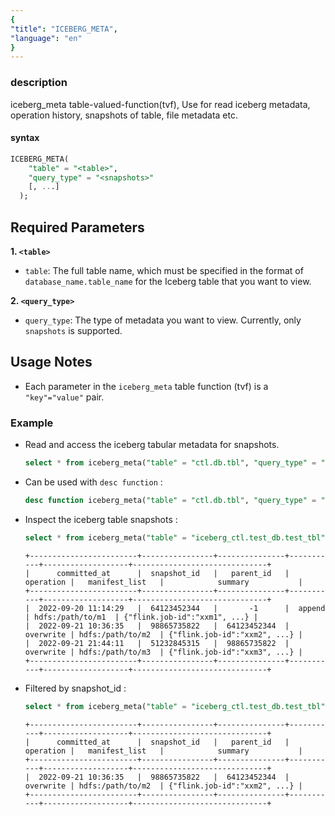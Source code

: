 ```yaml
---
{
"title": "ICEBERG_META",
"language": "en"
}
---
```


<!--
Licensed to the Apache Software Foundation (ASF) under one
or more contributor license agreements.  See the NOTICE file
distributed with this work for additional information
regarding copyright ownership.  The ASF licenses this file
to you under the Apache License, Version 2.0 (the
"License"); you may not use this file except in compliance
with the License.  You may obtain a copy of the License at

  http://www.apache.org/licenses/LICENSE-2.0

Unless required by applicable law or agreed to in writing,
software distributed under the License is distributed on an
"AS IS" BASIS, WITHOUT WARRANTIES OR CONDITIONS OF ANY
KIND, either express or implied.  See the License for the
specific language governing permissions and limitations
under the License.
-->
### description

iceberg_meta table-valued-function(tvf), Use for read iceberg metadata, operation history, snapshots of table, file metadata etc.

#### syntax

```sql
ICEBERG_META(
    "table" = "<table>", 
    "query_type" = "<snapshots>"
    [, ...]
  );
```

## Required Parameters
**1. `<table>`**
- `table`: The full table name, which must be specified in the format of `database_name.table_name` for the Iceberg table that you want to view.

**2. `<query_type>`**
- `query_type`: The type of metadata you want to view. Currently, only `snapshots` is supported.

## Usage Notes
- Each parameter in the `iceberg_meta` table function (tvf) is a `"key"="value"` pair.

### Example

- Read and access the iceberg tabular metadata for snapshots.

    ```sql
    select * from iceberg_meta("table" = "ctl.db.tbl", "query_type" = "snapshots");
    ```

- Can be used with `desc function` :

    ```sql
    desc function iceberg_meta("table" = "ctl.db.tbl", "query_type" = "snapshots");
    ```

- Inspect the iceberg table snapshots :
    ```sql
    select * from iceberg_meta("table" = "iceberg_ctl.test_db.test_tbl", "query_type" = "snapshots");
    ```
    ```text
    +------------------------+----------------+---------------+-----------+-------------------+------------------------------+
    |      committed_at      |  snapshot_id   |   parent_id   | operation |   manifest_list   |            summary           |
    +------------------------+----------------+---------------+-----------+-------------------+------------------------------+
    |  2022-09-20 11:14:29   |  64123452344   |       -1      |  append   | hdfs:/path/to/m1  | {"flink.job-id":"xxm1", ...} |
    |  2022-09-21 10:36:35   |  98865735822   |  64123452344  | overwrite | hdfs:/path/to/m2  | {"flink.job-id":"xxm2", ...} |
    |  2022-09-21 21:44:11   |  51232845315   |  98865735822  | overwrite | hdfs:/path/to/m3  | {"flink.job-id":"xxm3", ...} |
    +------------------------+----------------+---------------+-----------+-------------------+------------------------------+
    ```

- Filtered by snapshot_id :

    ```sql
    select * from iceberg_meta("table" = "iceberg_ctl.test_db.test_tbl", "query_type" = "snapshots") where snapshot_id = 98865735822;
    ```
    ```text
    +------------------------+----------------+---------------+-----------+-------------------+------------------------------+
    |      committed_at      |  snapshot_id   |   parent_id   | operation |   manifest_list   |            summary           |
    +------------------------+----------------+---------------+-----------+-------------------+------------------------------+
    |  2022-09-21 10:36:35   |  98865735822   |  64123452344  | overwrite | hdfs:/path/to/m2  | {"flink.job-id":"xxm2", ...} |
    +------------------------+----------------+---------------+-----------+-------------------+------------------------------+
    ```
